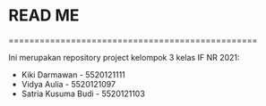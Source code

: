 # READ ME
================================================

Ini merupakan repository project kelompok 3 kelas IF NR 2021:
* Kiki Darmawan - 5520121111
* Vidya Aulia - 5520121097
* Satria Kusuma Budi - 5520121103
